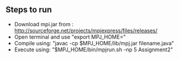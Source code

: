 ## Steps to run

- Download mpi.jar from : http://sourceforge.net/projects/mpjexpress/files/releases/
- Open terminal and use "export MPJ_HOME=<path of the mpj jar folder>"
- Compile using: "javac -cp $MPJ_HOME/lib/mpj.jar filename.java"
- Execute using: "$MPJ_HOME/bin/mpjrun.sh -np 5 Assignment2"
